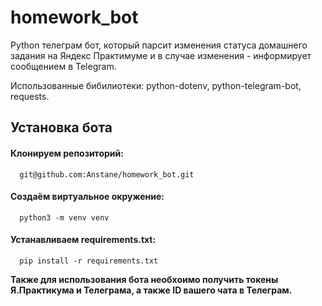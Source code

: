 # homework_bot

Python телеграм бот, который парсит изменения статуса домашнего задания на Яндекс Практимуме и в случае изменения - информирует сообщением в Telegram.

Использованные бибилиотеки: python-dotenv, python-telegram-bot, requests.

## Установка бота

#### Клонируем репозиторий:

```
  git@github.com:Anstane/homework_bot.git
```

#### Создаём виртуальное окружение:

```
  python3 -m venv venv
```

#### Устанавливаем requirements.txt:

```
  pip install -r requirements.txt
```

**Также для использования бота необхоимо получить токены Я.Практикума и Телеграма, а также ID вашего чата в Телеграм.**
